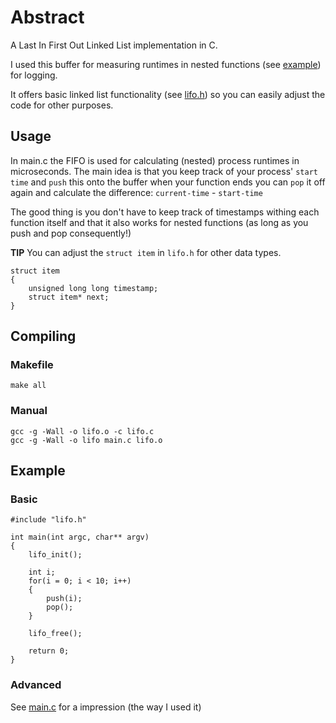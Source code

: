 Abstract
======

A Last In First Out Linked List implementation in C.

I used this buffer for measuring runtimes in nested functions (see [example](https://github.com/vdevos/C-LIFO/blob/master/main.c)) for logging.

It offers basic linked list functionality (see [lifo.h](https://github.com/vdevos/C-LIFO/blob/master/lifo.h)) so you can easily adjust the code for other purposes.

## Usage

In main.c the FIFO is used for calculating (nested) process runtimes in microseconds. The main idea is that you keep 
track of your process' `start time` and `push` this onto the buffer when your function ends you can `pop` it off again 
and calculate the difference: `current-time` - `start-time`

The good thing is you don't have to keep track of timestamps withing each function itself and that it also 
works for nested functions (as long as you push and pop consequently!)

__TIP__ You can adjust the `struct item` in `lifo.h` for other data types.

    struct item
    {
        unsigned long long timestamp;
        struct item* next;
    }

## Compiling 

### Makefile    
    
    make all
    
### Manual
    
    gcc -g -Wall -o lifo.o -c lifo.c
    gcc -g -Wall -o lifo main.c lifo.o  
    
## Example

### Basic
    #include "lifo.h"
    
    int main(int argc, char** argv)
    {
        lifo_init();
    
        int i;
        for(i = 0; i < 10; i++) 
        {            
            push(i);
            pop();
        }
    
        lifo_free();
        
        return 0;
    }

### Advanced

See [main.c](https://github.com/vdevos/C-LIFO/blob/master/main.c) for a impression (the way I used it)


    
